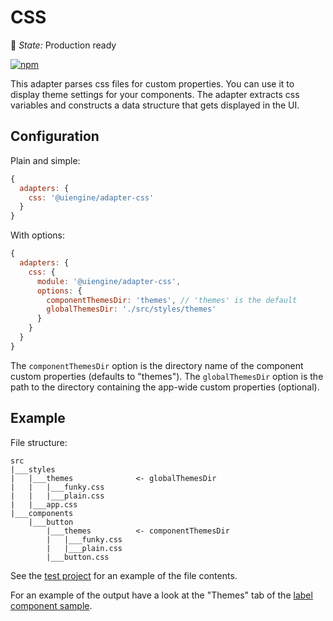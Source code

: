 # CSS

🚦 *State:* Production ready

[![npm](https://img.shields.io/npm/v/@uiengine/adapter-css.svg)](https://www.npmjs.com/package/@uiengine/adapter-css)

This adapter parses css files for custom properties.
You can use it to display theme settings for your components.
The adapter extracts css variables and constructs a data structure that gets displayed in the UI.

## Configuration

Plain and simple:

```js
{
  adapters: {
    css: '@uiengine/adapter-css'
  }
}
```

With options:

```js
{
  adapters: {
    css: {
      module: '@uiengine/adapter-css',
      options: {
        componentThemesDir: 'themes', // 'themes' is the default
        globalThemesDir: './src/styles/themes'
      }
    }
  }
}
```

The `componentThemesDir` option is the directory name of the component custom properties (defaults to "themes").
The `globalThemesDir` option is the path to the directory containing the app-wide custom properties (optional).

## Example

File structure:

```tree
src
|___styles
|   |___themes              <- globalThemesDir
|   |   |___funky.css
|   |   |___plain.css
|   |___app.css
|___components
    |___button
        |___themes          <- componentThemesDir
        |   |___funky.css
        |   |___plain.css
        |___button.css
```

See the [test project](https://github.com/dennisreimann/uiengine/tree/master/test/project/src) for an example of the file contents.

For an example of the output have a look at the "Themes" tab of the [label component sample](https://dennisreimann.github.io/uiengine/test-project/patterns/atoms/label/).
